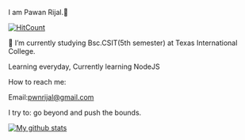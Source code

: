  I am Pawan Rijal.👋

[![HitCount](http://hits.dwyl.com/pawanrijal/pawanrijal.svg)](http://hits.dwyl.com/pawanrijal/pawanrijal)

 🌱 I’m currently studying Bsc.CSIT(5th semester) at Texas International College.
 
 Learning everyday, Currently learning NodeJS
 
 How to reach me:
 
 Email:pwnrijal@gmail.com
 
 I try to: go beyond and push the bounds.
 
 [![My github stats](https://github-readme-stats.vercel.app/api?username=pawanrijal)](https://github.com/anuraghazra/github-readme-stats)


